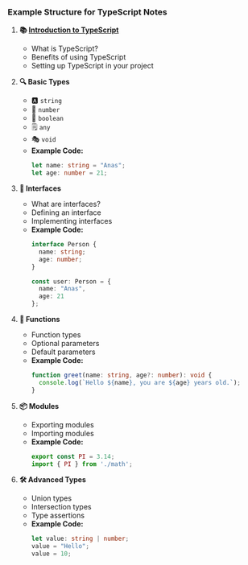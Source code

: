 ### Example Structure for TypeScript Notes

1. **📚 [Introduction to TypeScript](https://www.typescriptlang.org/docs/)**
   - What is TypeScript?
   - Benefits of using TypeScript
   - Setting up TypeScript in your project

2. **🔍 Basic Types**
   - 🅰️ `string`
   - 🔢 `number`
   - 🔵 `boolean`
   - 🗒️ `any`
   - 🎭 `void`
   - **Example Code:**
     ```typescript
     let name: string = "Anas";
     let age: number = 21;
     ```

3. **🔄 Interfaces**
   - What are interfaces?
   - Defining an interface
   - Implementing interfaces
   - **Example Code:**
     ```typescript
     interface Person {
       name: string;
       age: number;
     }

     const user: Person = {
       name: "Anas",
       age: 21
     };
     ```

4. **🧩 Functions**
   - Function types
   - Optional parameters
   - Default parameters
   - **Example Code:**
     ```typescript
     function greet(name: string, age?: number): void {
       console.log(`Hello ${name}, you are ${age} years old.`);
     }
     ```

5. **📦 Modules**
   - Exporting modules
   - Importing modules
   - **Example Code:**
     ```typescript
     export const PI = 3.14;
     import { PI } from './math';
     ```

6. **🛠️ Advanced Types**
   - Union types
   - Intersection types
   - Type assertions
   - **Example Code:**
     ```typescript
     let value: string | number;
     value = "Hello";
     value = 10;
     ```
